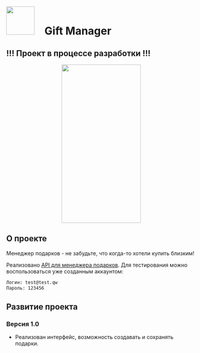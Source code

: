 # [<img src="https://storage.googleapis.com/cms-storage-bucket/6a07d8a62f4308d2b854.svg"  width="75">](https://flutter.dev/) &nbsp;&nbsp; Gift Manager

## !!! Проект в процессе разработки !!!

<p align="center">
  <img src="https://github.com/RNOVOSELOV/flutter_gift_manager/blob/main/resources/gift.gif" width="210" height="420" />
</p>

## О проекте

Meнеджер подарков - не забудьте, что когда-то хотели купить близким!

Реализовано [API для менеджера подарков](https://votruk.notion.site/Gifts-Manager-API-fd665c83749e4758b15b3df2de645b44).
Для тестирования можно воспользоваться уже созданным аккаунтом: 
```sh
Логин: test@test.qw
Пароль: 123456
``` 


## Развитие проекта

### Версия 1.0

- Реализован интерфейс, возможность создавать и сохранять подарки.
